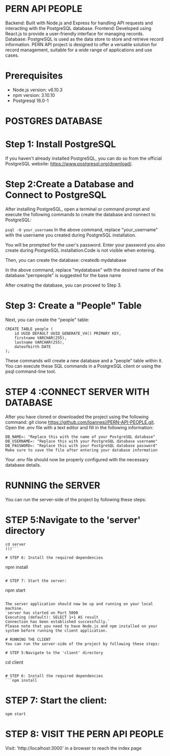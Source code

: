 # PERN API PEOPLE
Backend: Built with Node.js and Express for handling API requests and interacting with the PostgreSQL database.
Frontend: Developed using React.js to provide a user-friendly interface for managing records.
Database: PostgreSQL is used as the data store to store and retrieve record information.
PERN API project is designed to offer a versatile solution for record management, suitable for a wide range of applications and use cases.

# Prerequisites
- Node.js version: v6.10.3
- npm version: 3.10.10
- Postgresql 16.0-1

# POSTGRES DATABASE 
# Step 1: Install PostgreSQL
If you haven't already installed PostgreSQL, you can do so from the official PostgreSQL website: https://www.postgresql.org/download/.


# Step 2:Create a Database and Connect to PostgreSQL
After installing PostgreSQL, open a terminal or command prompt and execute the following commands to create the database and connect to PostgreSQL:

`psql -U your_username`
In the above command, replace "your_username" with the username you created during PostgreSQL installation.

You will be prompted for the user's password. Enter your password you also create during PostgreSQL installation.Code is not visible when entering. 

Then, you can create the database:
createdb mydatabase

In the above command, replace "mydatabase" with the desired name of the database."pernpeople" is suggested for the base name

After creating the database, you can proceed to Step 3.

# Step 3: Create a "People" Table
Next, you can create the "people" table:
```
CREATE TABLE people (
    id UUID DEFAULT UUID_GENERATE_V4() PRIMARY KEY,
    firstname VARCHAR(255),
    lastname VARCHAR(255),
    dateofbirth DATE
);
```

These commands will create a new database and a "people" table within it. You can execute these SQL commands in a PostgreSQL client or using the psql command-line tool.

# STEP 4 :CONNECT SERVER WITH DATABASE 
After you have cloned or downloaded the project using the following command: git clone https://github.com/Ioannesi/PERN-API-PEOPLE.git.
Οpen the .env file with a text editor and fill in the following information:
```
DB_NAME=: "Replace this with the name of your PostgreSQL database"
DB_USERNAME=: "Replace this with your PostgreSQL database username"
DB_PASSWORD=: "Replace this with your PostgreSQL database password"
Make sure to save the file after entering your database information
```

Your .env file should now be properly configured with the necessary database details.

# RUNΝΙNG the SERVER
You can run the server-side of the project by following these steps:

# STEP 5:Navigate to the 'server' directory
```(((
cd server
)))```

# STEP 6: Install the required dependencies
```
npm install
```

# STEP 7: Start the server:
```
npm start
```

The server application should now be up and running on your local machine.
`server has started on Port 5000
Executing (default): SELECT 1+1 AS result
Connection has been established successfully.`
Please note that you need to have Node.js and npm installed on your system before running the client application.

# RUNNING THE CLIENT
You can run the server-side of the project by following these steps:

# STEP 5:Navigate to the 'client' directory
```
cd client
```

# STEP 6: Install the required dependencies
```npm install
```

# STEP 7: Start the client:
```
npm start
```

# STEP 8: VISIT THE PERN API PEOPLE
Visit: 'http://localhost:3000' in a browser to reach the index page

